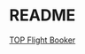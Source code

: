 # README

[TOP Flight Booker](https://www.theodinproject.com/lessons/ruby-on-rails-flight-booker)


